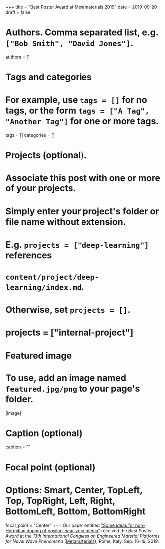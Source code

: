 +++
title = "Best Poster Award at Metamaterials 2019"
date = 2019-09-20
draft = false

# Authors. Comma separated list, e.g. `["Bob Smith", "David Jones"]`.
authors = []

# Tags and categories
# For example, use `tags = []` for no tags, or the form `tags = ["A Tag", "Another Tag"]` for one or more tags.
tags = []
categories = []

# Projects (optional).
#   Associate this post with one or more of your projects.
#   Simply enter your project's folder or file name without extension.
#   E.g. `projects = ["deep-learning"]` references
#   `content/project/deep-learning/index.md`.
#   Otherwise, set `projects = []`.
# projects = ["internal-project"]

# Featured image
# To use, add an image named `featured.jpg/png` to your page's folder.
[image]
  # Caption (optional)
  caption = ""

  # Focal point (optional)
  # Options: Smart, Center, TopLeft, Top, TopRight, Left, Right, BottomLeft, Bottom, BottomRight
  focal_point = "Center"
+++
Our paper entitled ["Some ideas for non-Hermitian doping of epsilon-near-zero media"](/publication/coppolaro-metamaterials-2019-b/)
received the *Best Poster Award* at the *13th International Congress on Engineered Material Platforms for Novel Wave Phenomena* ([Metamaterials]),
Rome, Italy, Sep. 16-19, 2019.


[Metamaterials]: http://congress2019.metamorphose-vi.org
